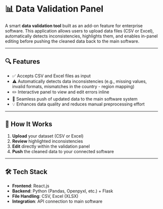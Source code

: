 # 📊 Data Validation Panel

A smart **data validation tool** built as an add-on feature for enterprise software. This application allows users to upload data files (CSV or Excel), automatically detects inconsistencies, highlights them, and enables in-panel editing before pushing the cleaned data back to the main software.

---

## 🔍 Features

- ✅ Accepts CSV and Excel files as input
- ⚠️ Automatically detects data inconsistencies (e.g., missing values, invalid formats, mismatches in the country - region mapping)
- ✏️ Interactive panel to view and edit errors inline
- 🔁 Seamless push of updated data to the main software system
- 💡 Enhances data quality and reduces manual preprocessing effort

---

## 🚀 How It Works

1. **Upload** your dataset (CSV or Excel)
2. **Review** highlighted inconsistencies
3. **Edit** directly within the validation panel
4. **Push** the cleaned data to your connected software

---

## 🛠️ Tech Stack

- **Frontend**: React.js 
- **Backend**: Python (Pandas, Openpyxl, etc.) + Flask 
- **File Handling**: CSV, Excel (XLSX)
- **Integration**: API connection to main software 
